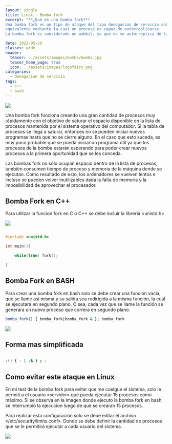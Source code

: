 ```yaml
---
layout: single
title: Linux - Bomba fork 
excerpt: "**¿Qué es una bomba fork?**
Una bomba fork es un tipo de ataque del tipo denegación de servicio sobre un computador implementando una operación fork o alguna otra funcionalidad 
equivalente mediante la cual un proceso es capaz de autorreplicarse.
La bomba fork es considerado un wabbit, ya que no se autorreplica de la misma forma que los gusanos o los virus."

date: 2022-05-29
classes: wide
header:
  teaser: ../assets/images/bomba/bomba.jpg
  teaser_home_page: true
  icon: ../assets/images/logofairy.png
categories:
  - Denegacion de servicio
tags:  
  - c++
  - bash
---
```


![](../assets/images/bomba/fork.jpg)


Una bomba fork funciona creando una gran cantidad de procesos muy rápidamente 
con el objetivo de saturar el espacio disponible en la lista de procesos 
mantenida por el sistema operativo del computador. 
Si la tabla de procesos se llega a saturar, entonces no se pueden iniciar 
nuevos programas hasta que no se cierre alguno. En el caso que esto suceda, es
muy poco probable que se pueda iniciar un programa útil ya que los procesos de
la bomba estarán esperando para poder crear nuevos procesos a la primera 
oportunidad que se les conceda.

Las bombas fork no sólo ocupan espacio dentro de la lista de procesos, también 
consumen tiempo de proceso y memoria de la máquina donde se ejecutan. 
Como resultado de esto, los ordenadores se vuelven lentos e incluso se pueden 
volver inutilizables dada la falta de memoria y la imposibilidad de aprovechar
el procesador.

## Bomba Fork en C++

Para utilizar la funcion fork en C o C++ se debe incluir la libreria <unistd.h>


![](../assets/images/bomba/c++.png)

```c++

#include <unistd.h>

int main(){

    while(true) fork();

}

```

## Bomba Fork en BASH


Para crear una bomba fork en bash solo se debe crear una función vacía, 
que se llame así misma y su salida sea redirigida a la misma función, 
la cual se ejecutara en segundo plano. O sea, cada vez que se llame la función 
se generara un nuevo proceso que correra en segundo plano.



```bash
bomba_fork() { bomba_fork|bomba_fork & }; bomba_fork

```

![](../assets/images/bomba/bash.png)


## Forma mas simplificada


```bash

:() { : | :& } ; :

```

## Como evitar este ataque en Linux


En mi test de la bomba fork para evitar que me cuelgue el sistema, solo le permití 
a el usuario «servidor» que pueda ejecutar 15 procesos como máximo. 
Si se observa en la imagen donde ejecuto la bomba fork en bash, se interrumpió 
la ejecucion luego de que se crearan 15 procesos.

Para realizar esta configuración solo se debe editar el archivo 
«/etc/security/limits.conf». Donde se debe definir la cantidad de procesos que 
se le permitirá ejecutar a cada usuario del sistema.

![](../assets/images/bomba/security.png)
